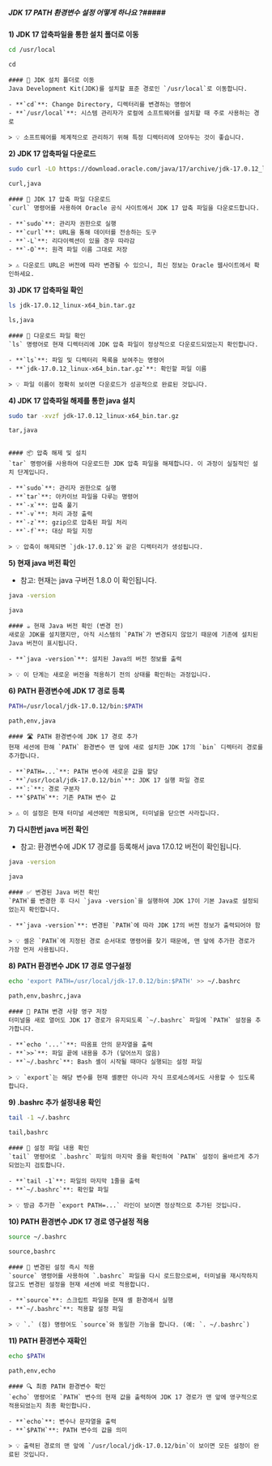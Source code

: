 ##### JDK 17 PATH 환경변수 설정 어떻게 하나요 ?#####

**1) JDK 17 압축파일을 통한 설치 폴더로 이동**

```bash
cd /usr/local
```

```tech
cd
```

```desc
#### 📁 JDK 설치 폴더로 이동
Java Development Kit(JDK)를 설치할 표준 경로인 `/usr/local`로 이동합니다.

- **`cd`**: Change Directory, 디렉터리를 변경하는 명령어
- **`/usr/local`**: 시스템 관리자가 로컬에 소프트웨어를 설치할 때 주로 사용하는 경로

> 💡 소프트웨어를 체계적으로 관리하기 위해 특정 디렉터리에 모아두는 것이 좋습니다.
```

**2) JDK 17 압축파일 다운로드**

```bash
sudo curl -LO https://download.oracle.com/java/17/archive/jdk-17.0.12_linux-x64_bin.tar.gz
```

```tech
curl,java
```

```desc
#### 🔽 JDK 17 압축 파일 다운로드
`curl` 명령어를 사용하여 Oracle 공식 사이트에서 JDK 17 압축 파일을 다운로드합니다.

- **`sudo`**: 관리자 권한으로 실행
- **`curl`**: URL을 통해 데이터를 전송하는 도구
- **`-L`**: 리다이렉션이 있을 경우 따라감
- **`-O`**: 원격 파일 이름 그대로 저장

> ⚠️ 다운로드 URL은 버전에 따라 변경될 수 있으니, 최신 정보는 Oracle 웹사이트에서 확인하세요.
```

**3) JDK 17 압축파일 확인**

```bash
ls jdk-17.0.12_linux-x64_bin.tar.gz
```

```tech
ls,java
```

```desc
#### 📄 다운로드 파일 확인
`ls` 명령어로 현재 디렉터리에 JDK 압축 파일이 정상적으로 다운로드되었는지 확인합니다.

- **`ls`**: 파일 및 디렉터리 목록을 보여주는 명령어
- **`jdk-17.0.12_linux-x64_bin.tar.gz`**: 확인할 파일 이름

> 💡 파일 이름이 정확히 보이면 다운로드가 성공적으로 완료된 것입니다.
```

**4) JDK 17 압축파일 해제를 통한 java 설치**

```bash
sudo tar -xvzf jdk-17.0.12_linux-x64_bin.tar.gz
```

```tech
tar,java
```

```no-err-check
```

```desc
#### 📦 압축 해제 및 설치
`tar` 명령어를 사용하여 다운로드한 JDK 압축 파일을 해제합니다. 이 과정이 실질적인 설치 단계입니다.

- **`sudo`**: 관리자 권한으로 실행
- **`tar`**: 아카이브 파일을 다루는 명령어
- **`-x`**: 압축 풀기
- **`-v`**: 처리 과정 출력
- **`-z`**: gzip으로 압축된 파일 처리
- **`-f`**: 대상 파일 지정

> 💡 압축이 해제되면 `jdk-17.0.12`와 같은 디렉터리가 생성됩니다.
```

**5) 현재 java 버전 확인**

* 참고: 현재는 java 구버전 1.8.0 이 확인됩니다.

```bash
java -version
```

```tech
java
```

```desc
#### ☕️ 현재 Java 버전 확인 (변경 전)
새로운 JDK를 설치했지만, 아직 시스템의 `PATH`가 변경되지 않았기 때문에 기존에 설치된 Java 버전이 표시됩니다.

- **`java -version`**: 설치된 Java의 버전 정보를 출력

> 💡 이 단계는 새로운 버전을 적용하기 전의 상태를 확인하는 과정입니다.
```

**6) PATH 환경변수에 JDK 17 경로 등록**

```bash
PATH=/usr/local/jdk-17.0.12/bin:$PATH
```

```tech
path,env,java
```

```desc
#### 🛣️ PATH 환경변수에 JDK 17 경로 추가
현재 세션에 한해 `PATH` 환경변수 맨 앞에 새로 설치한 JDK 17의 `bin` 디렉터리 경로를 추가합니다.

- **`PATH=...`**: PATH 변수에 새로운 값을 할당
- **`/usr/local/jdk-17.0.12/bin`**: JDK 17 실행 파일 경로
- **`:`**: 경로 구분자
- **`$PATH`**: 기존 PATH 변수 값

> ⚠️ 이 설정은 현재 터미널 세션에만 적용되며, 터미널을 닫으면 사라집니다.
```

**7) 다시한번 java 버전 확인**

* 참고: 환경변수에 JDK 17 경로를 등록해서 java 17.0.12 버전이 확인됩니다.

```bash
java -version
```

```tech
java
```

```desc
#### ✅ 변경된 Java 버전 확인
`PATH`를 변경한 후 다시 `java -version`을 실행하여 JDK 17이 기본 Java로 설정되었는지 확인합니다.

- **`java -version`**: 변경된 `PATH`에 따라 JDK 17의 버전 정보가 출력되어야 함

> 💡 셸은 `PATH`에 지정된 경로 순서대로 명령어를 찾기 때문에, 맨 앞에 추가한 경로가 가장 먼저 사용됩니다.
```

**8) PATH 환경변수 JDK 17 경로 영구설정**

```bash
echo 'export PATH=/usr/local/jdk-17.0.12/bin:$PATH' >> ~/.bashrc
```

```tech
path,env,bashrc,java
```

```desc
#### 💾 PATH 변경 사항 영구 저장
터미널을 새로 열어도 JDK 17 경로가 유지되도록 `~/.bashrc` 파일에 `PATH` 설정을 추가합니다.

- **`echo '...'`**: 따옴표 안의 문자열을 출력
- **`>>`**: 파일 끝에 내용을 추가 (덮어쓰지 않음)
- **`~/.bashrc`**: Bash 셸이 시작될 때마다 실행되는 설정 파일

> 💡 `export`는 해당 변수를 현재 셸뿐만 아니라 자식 프로세스에서도 사용할 수 있도록 합니다.
```

**9) .bashrc 추가 설정내용 확인**

```bash
tail -1 ~/.bashrc
```

```tech
tail,bashrc
```

```desc
#### 📜 설정 파일 내용 확인
`tail` 명령어로 `.bashrc` 파일의 마지막 줄을 확인하여 `PATH` 설정이 올바르게 추가되었는지 검토합니다.

- **`tail -1`**: 파일의 마지막 1줄을 출력
- **`~/.bashrc`**: 확인할 파일

> 💡 방금 추가한 `export PATH=...` 라인이 보이면 정상적으로 추가된 것입니다.
```

**10) PATH 환경변수 JDK 17 경로 영구설정 적용**

```bash
source ~/.bashrc
```

```tech
source,bashrc
```

```desc
#### 🔄 변경된 설정 즉시 적용
`source` 명령어를 사용하여 `.bashrc` 파일을 다시 로드함으로써, 터미널을 재시작하지 않고도 변경된 설정을 현재 세션에 바로 적용합니다.

- **`source`**: 스크립트 파일을 현재 셸 환경에서 실행
- **`~/.bashrc`**: 적용할 설정 파일

> 💡 `.` (점) 명령어도 `source`와 동일한 기능을 합니다. (예: `. ~/.bashrc`)
```

**11) PATH 환경변수 재확인**

```bash
echo $PATH
```

```tech
path,env,echo
```

```desc
#### 🔍 최종 PATH 환경변수 확인
`echo` 명령어로 `PATH` 변수의 현재 값을 출력하여 JDK 17 경로가 맨 앞에 영구적으로 적용되었는지 최종 확인합니다.

- **`echo`**: 변수나 문자열을 출력
- **`$PATH`**: PATH 변수의 값을 의미

> 💡 출력된 경로의 맨 앞에 `/usr/local/jdk-17.0.12/bin`이 보이면 모든 설정이 완료된 것입니다.
```
